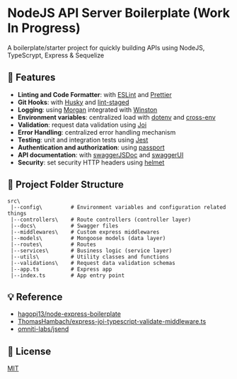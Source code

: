 # NodeJS API Server Boilerplate (Work In Progress)

A boilerplate/starter project for quickly building APIs using NodeJS, TypeScrypt, Express & Sequelize

## 🎨 Features

- **Linting and Code Formatter**: with [ESLint](https://eslint.org/docs/user-guide/getting-started) and [Prettier](https://prettier.io/)
- **Git Hooks**: with [Husky](https://github.com/typicode/husky) and [lint-staged](https://github.com/okonet/lint-staged)
- **Logging**: using [Morgan](https://github.com/expressjs/morgan) integrated with [Winston](https://github.com/winstonjs/winston)
- **Environment variables**: centralized load with [dotenv](https://github.com/motdotla/dotenv) and [cross-env](https://github.com/kentcdodds/cross-env)
- **Validation**: request data validation using [Joi](https://joi.dev/api)
- **Error Handling**: centralized error handling mechanism
- **Testing**: unit and integration tests using [Jest](https://jestjs.io)
- **Authentication and authorization**: using [passport](http://www.passportjs.org)
- **API documentation**: with [swaggerJSDoc](https://github.com/Surnet/swagger-jsdoc) and [swaggerUI](https://github.com/scottie1984/swagger-ui-express)
- **Security**: set security HTTP headers using [helmet](https://helmetjs.github.io)

## 🌲 Project Folder Structure

```
src\
 |--config\         # Environment variables and configuration related things
 |--controllers\    # Route controllers (controller layer)
 |--docs\           # Swagger files
 |--middlewares\    # Custom express middlewares
 |--models\         # Mongoose models (data layer)
 |--routes\         # Routes
 |--services\       # Business logic (service layer)
 |--utils\          # Utility classes and functions
 |--validations\    # Request data validation schemas
 |--app.ts          # Express app
 |--index.ts        # App entry point
```

## 💡 Reference

- [hagopj13/node-express-boilerplate](https://github.com/hagopj13/node-express-boilerplate)
- [ThomasHambach/express-joi-typescript-validate-middleware.ts](https://gist.github.com/ThomasHambach/6103774085fbe258a0377af35ed3d489)
- [omniti-labs/jsend](https://github.com/omniti-labs/jsend)

## 👮 License

[MIT](LICENSE)
